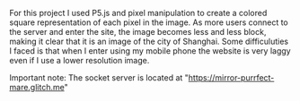 For this project I used P5.js and pixel manipulation to create a colored square representation of each pixel in the image. As more users connect to the server and enter the site, the image becomes less and less block, making it clear that it is an image of the city of Shanghai. Some difficuluties I faced is that when I enter using my mobile phone the website is very laggy even if I use a lower resolution image.

Important note: The socket server is located at "https://mirror-purrfect-mare.glitch.me"
